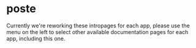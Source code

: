 # poste

Currently we're reworking these intropages for each app, please use the menu on the left to select other available documentation pages for each app, including this one.
